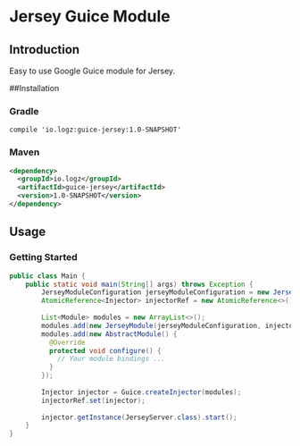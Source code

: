 # Jersey Guice Module

## Introduction
Easy to use Google Guice module for Jersey.

##Installation

### Gradle

```goovy
compile 'io.logz:guice-jersey:1.0-SNAPSHOT'
```

### Maven

```xml
<dependency>
  <groupId>io.logz</groupId>
  <artifactId>guice-jersey</artifactId>
  <version>1.0-SNAPSHOT</version>
</dependency>
```
## Usage

### Getting Started

```java
public class Main {
    public static void main(String[] args) throws Exception {
        JerseyModuleConfiguration jerseyModuleConfiguration = new JerseyModuleConfiguration(8080, Configurations.class, "/resources");
        AtomicReference<Injector> injectorRef = new AtomicReference<>();
        
        List<Module> modules = new ArrayList<>();        
        modules.add(new JerseyModule(jerseyModuleConfiguration, injectorRef::get));
        modules.add(new AbstractModule() {
          @Override
          protected void configure() {
            // Your module bindings ...
          }
        });
        
        Injector injector = Guice.createInjector(modules);
        injectorRef.set(injector);
        
        injector.getInstance(JerseyServer.class).start();
    }
}
```
